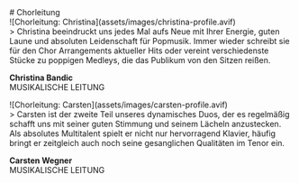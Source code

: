 <div markdown="1" class="choir-conducting">
# Chorleitung
<div class="grid">
<div markdown="1" class="cell cell--12 cell--lg-4">
![Chorleitung: Christina](assets/images/christina-profile.avif)
</div>

<div markdown="1" class="cell cell--12 cell--lg-8">
> Christina beeindruckt uns jedes Mal aufs Neue mit Ihrer Energie, guten Laune und absoluten Leidenschaft für Popmusik. Immer wieder schreibt sie für den Chor Arrangements aktueller Hits oder vereint verschiedenste Stücke zu poppigen Medleys, die das Publikum von den Sitzen reißen.

**Christina Bandic** <br/>
MUSIKALISCHE LEITUNG
</div>
<div markdown="1" class="cell cell--12 cell--lg-4">
![Chorleitung: Carsten](assets/images/carsten-profile.avif)
</div>

<div markdown="1" class="cell cell--12 cell--lg-8">
> Carsten ist der zweite Teil unseres dynamisches Duos, der es regelmäßig schafft uns mit seiner guten Stimmung und seinem Lächeln anzustecken. Als absolutes Multitalent spielt er nicht nur hervorragend Klavier, häufig bringt er zeitgleich auch noch seine gesanglichen Qualitäten im Tenor ein.

**Carsten Wegner** <br/>
MUSIKALISCHE LEITUNG
</div>
</div>
</div>